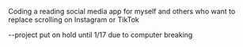 Coding a reading social media app for myself and others who want to replace scrolling on Instagram or TikTok

--project put on hold until 1/17 due to computer breaking
